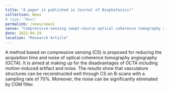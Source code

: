```yaml
---
title: "A paper is published in Journal of Biophotonics!"
collection: News
# type: "News"
permalink: /news/news1
venue: "Compressive‐sensing swept‐source optical coherence tomography angiography with reduced noise, Journal of Biophotonics"
date: 2022-04-29
location: "Research Article"
---
```


A method based on compressive sensing (CS) is proposed for reducing the acquisition time and noise of optical coherence tomography angiography (OCTA). It is aimed at making up for the disadvantages of OCTA including motion-induced artifact and noise. The results show that vasculature structures can be reconstructed well through CS on B-scans with a sampling rate of 70%. Moreover, the noise can be significantly eliminated by CGM filter. 
